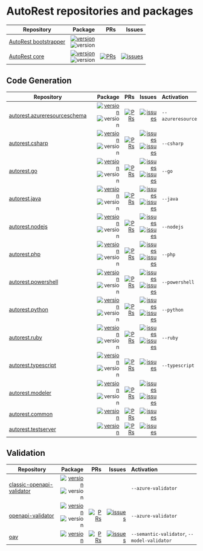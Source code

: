 # AutoRest repositories and packages

| Repository | Package | PRs | Issues |
| ---------- | -:| -:| -:|
| [AutoRest bootstrapper](https://github.com/Azure/autorest/tree/master/autorest) | [![version](https://img.shields.io/npm/v/autorest.svg?label=@latest)](https://www.npmjs.com/package/autorest                                                )<br> ![version](https://img.shields.io/npm/v/autorest/preview.svg?label=@preview)                           |
| [AutoRest core](https://github.com/Azure/autorest/tree/master/core)    | [![version](https://img.shields.io/npm/v/%40microsoft.azure%2Fautorest-core.svg?label=@latest)](https://www.npmjs.com/package/@microsoft.azure/autorest-core)<br> ![version](https://img.shields.io/npm/v/%40microsoft.azure%2Fautorest-core/preview.svg?label=@preview) | [![PRs](https://img.shields.io/github/issues-pr-raw/Azure/autorest.svg?label=%20%20)](https://github.com/Azure/autorest/pulls)  | [![issues](https://img.shields.io/github/issues-raw/Azure/autorest.svg?label=issues)](https://github.com/Azure/autorest/issues) |

## Code Generation

| Repository | | Package | PRs | Issues | Activation |
| ---------- |-| -:| -:| -:|:- |
| [autorest.azureresourceschema](https://github.com/Azure/autorest.azureresourceschema) | <img width="32px" src="https://raw.githubusercontent.com/vscode-icons/vscode-icons/master/icons/file_type_json.svg?sanitize=true">       | [![version](https://img.shields.io/npm/v/%40microsoft.azure%2Fautorest.azureresourceschema.svg?label=@latest)](https://www.npmjs.com/package/@microsoft.azure/autorest.azureresourceschema)<br> ![version](https://img.shields.io/npm/v/%40microsoft.azure%2Fautorest.azureresourceschema/preview.svg?label=@preview) | [![PRs](https://img.shields.io/github/issues-pr-raw/Azure/autorest.azureresourceschema.svg?label=%20%20)](https://github.com/Azure/autorest.azureresourceschema/pulls)  | [![issues](https://img.shields.io/github/issues-raw/Azure/autorest.azureresourceschema.svg?label=%20%20)](https://github.com/Azure/autorest.azureresourceschema/issues)                                                                                                                                                                                       | `--azureresourceschema` |
| [autorest.csharp](https://github.com/Azure/autorest.csharp)                           | <img width="32px" src="https://raw.githubusercontent.com/vscode-icons/vscode-icons/master/icons/file_type_csharp.svg?sanitize=true">     | [![version](https://img.shields.io/npm/v/%40microsoft.azure%2Fautorest.csharp.svg?label=@latest)](https://www.npmjs.com/package/@microsoft.azure/autorest.csharp                          )<br> ![version](https://img.shields.io/npm/v/%40microsoft.azure%2Fautorest.csharp/preview.svg?label=@preview)              | [![PRs](https://img.shields.io/github/issues-pr-raw/Azure/autorest.csharp.svg?label=%20%20)](https://github.com/Azure/autorest.csharp/pulls)                            | [![issues](https://img.shields.io/github/issues-raw/Azure/autorest.csharp.svg?label=%20%20)](https://github.com/Azure/autorest.csharp/issues                          )<br> [![issues](https://img.shields.io/github/issues-raw/Azure/autorest/c%23.svg?label=%2B)](https://github.com/Azure/autorest/issues?q=is%3Aopen+is%3Aissue+label%3Ac%23)             | `--csharp` |
| [autorest.go](https://github.com/Azure/autorest.go)                                   | <img width="32px" src="https://raw.githubusercontent.com/vscode-icons/vscode-icons/master/icons/file_type_go.svg?sanitize=true">         | [![version](https://img.shields.io/npm/v/%40microsoft.azure%2Fautorest.go.svg?label=@latest)](https://www.npmjs.com/package/@microsoft.azure/autorest.go                                  )<br> ![version](https://img.shields.io/npm/v/%40microsoft.azure%2Fautorest.go/preview.svg?label=@preview)                  | [![PRs](https://img.shields.io/github/issues-pr-raw/Azure/autorest.go.svg?label=%20%20)](https://github.com/Azure/autorest.go/pulls)                                    | [![issues](https://img.shields.io/github/issues-raw/Azure/autorest.go.svg?label=%20%20)](https://github.com/Azure/autorest.go/issues                                  )<br> [![issues](https://img.shields.io/github/issues-raw/Azure/autorest/go.svg?label=%2B)](https://github.com/Azure/autorest/issues?q=is%3Aopen+is%3Aissue+label%3Ago)                 | `--go` |
| [autorest.java](https://github.com/Azure/autorest.java)                               | <img width="32px" src="https://raw.githubusercontent.com/vscode-icons/vscode-icons/master/icons/file_type_java.svg?sanitize=true">       | [![version](https://img.shields.io/npm/v/%40microsoft.azure%2Fautorest.java.svg?label=@latest)](https://www.npmjs.com/package/@microsoft.azure/autorest.java                              )<br> ![version](https://img.shields.io/npm/v/%40microsoft.azure%2Fautorest.java/preview.svg?label=@preview)                | [![PRs](https://img.shields.io/github/issues-pr-raw/Azure/autorest.java.svg?label=%20%20)](https://github.com/Azure/autorest.java/pulls)                                | [![issues](https://img.shields.io/github/issues-raw/Azure/autorest.java.svg?label=%20%20)](https://github.com/Azure/autorest.java/issues                              )<br> [![issues](https://img.shields.io/github/issues-raw/Azure/autorest/java.svg?label=%2B)](https://github.com/Azure/autorest/issues?q=is%3Aopen+is%3Aissue+label%3Ajava)             | `--java` |
| [autorest.nodejs](https://github.com/Azure/autorest.nodejs)                           | <img width="32px" src="https://raw.githubusercontent.com/vscode-icons/vscode-icons/master/icons/file_type_js.svg?sanitize=true">         | [![version](https://img.shields.io/npm/v/%40microsoft.azure%2Fautorest.nodejs.svg?label=@latest)](https://www.npmjs.com/package/@microsoft.azure/autorest.nodejs                          )<br> ![version](https://img.shields.io/npm/v/%40microsoft.azure%2Fautorest.nodejs/preview.svg?label=@preview)              | [![PRs](https://img.shields.io/github/issues-pr-raw/Azure/autorest.nodejs.svg?label=%20%20)](https://github.com/Azure/autorest.nodejs/pulls)                            | [![issues](https://img.shields.io/github/issues-raw/Azure/autorest.nodejs.svg?label=%20%20)](https://github.com/Azure/autorest.nodejs/issues                          )<br> [![issues](https://img.shields.io/github/issues-raw/Azure/autorest/nodejs.svg?label=%2B)](https://github.com/Azure/autorest/issues?q=is%3Aopen+is%3Aissue+label%3Anodejs)         | `--nodejs` |
| [autorest.php](https://github.com/Azure/autorest.php)                                 | <img width="32px" src="https://raw.githubusercontent.com/vscode-icons/vscode-icons/master/icons/file_type_php.svg?sanitize=true">        | [![version](https://img.shields.io/npm/v/%40microsoft.azure%2Fautorest.php.svg?label=@latest)](https://www.npmjs.com/package/@microsoft.azure/autorest.php                                )<br> ![version](https://img.shields.io/npm/v/%40microsoft.azure%2Fautorest.php/preview.svg?label=@preview)                 | [![PRs](https://img.shields.io/github/issues-pr-raw/Azure/autorest.php.svg?label=%20%20)](https://github.com/Azure/autorest.php/pulls)                                  | [![issues](https://img.shields.io/github/issues-raw/Azure/autorest.php.svg?label=%20%20)](https://github.com/Azure/autorest.php/issues                                )<br> [![issues](https://img.shields.io/github/issues-raw/Azure/autorest/PHP.svg?label=%2B)](https://github.com/Azure/autorest/issues?q=is%3Aopen+is%3Aissue+label%3APHP)               | `--php` |
| [autorest.powershell](https://github.com/Azure/autorest.powershell)                   | <img width="32px" src="https://raw.githubusercontent.com/vscode-icons/vscode-icons/master/icons/file_type_powershell.svg?sanitize=true"> | [![version](https://img.shields.io/npm/v/%40microsoft.azure%2Fautorest.powershell.svg?label@latest)](https://www.npmjs.com/package/@microsoft.azure/autorest.powershell                   )<br> ![version](https://img.shields.io/npm/v/%40microsoft.azure%2Fautorest.powershell/preview.svg?label=@preview)          | [![PRs](https://img.shields.io/github/issues-pr-raw/Azure/autorest.powershell.svg?label=%20%20)](https://github.com/Azure/autorest.powershell/pulls)                    | [![issues](https://img.shields.io/github/issues-raw/Azure/autorest.powershell.svg?label=%20%20)](https://github.com/Azure/autorest.powershell/issues                  )<br> [![issues](https://img.shields.io/github/issues-raw/Azure/autorest/powershell.svg?label=%2B)](https://github.com/Azure/autorest/issues?q=is%3Aopen+is%3Aissue+label%3Apowershell) | `--powershell` |
| [autorest.python](https://github.com/Azure/autorest.python)                           | <img width="32px" src="https://raw.githubusercontent.com/vscode-icons/vscode-icons/master/icons/file_type_python.svg?sanitize=true">     | [![version](https://img.shields.io/npm/v/%40microsoft.azure%2Fautorest.python.svg?label=@latest)](https://www.npmjs.com/package/@microsoft.azure/autorest.python                          )<br> ![version](https://img.shields.io/npm/v/%40microsoft.azure%2Fautorest.python/preview.svg?label=@preview)              | [![PRs](https://img.shields.io/github/issues-pr-raw/Azure/autorest.python.svg?label=%20%20)](https://github.com/Azure/autorest.python/pulls)                            | [![issues](https://img.shields.io/github/issues-raw/Azure/autorest.python.svg?label=%20%20)](https://github.com/Azure/autorest.python/issues                          )<br> [![issues](https://img.shields.io/github/issues-raw/Azure/autorest/python.svg?label=%2B)](https://github.com/Azure/autorest/issues?q=is%3Aopen+is%3Aissue+label%3Apython)         | `--python` |
| [autorest.ruby](https://github.com/Azure/autorest.ruby)                               | <img width="32px" src="https://raw.githubusercontent.com/vscode-icons/vscode-icons/master/icons/file_type_ruby.svg?sanitize=true">       | [![version](https://img.shields.io/npm/v/%40microsoft.azure%2Fautorest.ruby.svg?label=@latest)](https://www.npmjs.com/package/@microsoft.azure/autorest.ruby                              )<br> ![version](https://img.shields.io/npm/v/%40microsoft.azure%2Fautorest.ruby/preview.svg?label=@preview)                | [![PRs](https://img.shields.io/github/issues-pr-raw/Azure/autorest.ruby.svg?label=%20%20)](https://github.com/Azure/autorest.ruby/pulls)                                | [![issues](https://img.shields.io/github/issues-raw/Azure/autorest.ruby.svg?label=%20%20)](https://github.com/Azure/autorest.ruby/issues                              )<br> [![issues](https://img.shields.io/github/issues-raw/Azure/autorest/ruby.svg?label=%2B)](https://github.com/Azure/autorest/issues?q=is%3Aopen+is%3Aissue+label%3Aruby)             | `--ruby` |
| [autorest.typescript](https://github.com/Azure/autorest.typescript)                   | <img width="32px" src="https://raw.githubusercontent.com/vscode-icons/vscode-icons/master/icons/file_type_typescript.svg?sanitize=true"> | [![version](https://img.shields.io/npm/v/%40microsoft.azure%2Fautorest.typescript.svg?label=@latest)](https://www.npmjs.com/package/@microsoft.azure/autorest.typescript                  )<br> ![version](https://img.shields.io/npm/v/%40microsoft.azure%2Fautorest.typescript/preview.svg?label=@preview)          | [![PRs](https://img.shields.io/github/issues-pr-raw/Azure/autorest.typescript.svg?label=%20%20)](https://github.com/Azure/autorest.typescript/pulls)                    | [![issues](https://img.shields.io/github/issues-raw/Azure/autorest.typescript.svg?label=%20%20)](https://github.com/Azure/autorest.typescript/issues                  )                                                                                                                                                                                       | `--typescript` |
| [autorest.modeler](https://github.com/Azure/autorest.modeler)                         |                                                                                                                                          | [![version](https://img.shields.io/npm/v/%40microsoft.azure%2Fautorest.modeler.svg?label=@latest)](https://www.npmjs.com/package/@microsoft.azure/autorest.modeler                        )<br> ![version](https://img.shields.io/npm/v/%40microsoft.azure%2Fautorest.modeler/preview.svg?label=@preview)             | [![PRs](https://img.shields.io/github/issues-pr-raw/Azure/autorest.modeler.svg?label=%20%20)](https://github.com/Azure/autorest.modeler/pulls)                          | [![issues](https://img.shields.io/github/issues-raw/Azure/autorest.modeler.svg?label=%20%20)](https://github.com/Azure/autorest.modeler/issues                        )<br> [![issues](https://img.shields.io/github/issues-raw/Azure/autorest/modeler.svg?label=%2B)](https://github.com/Azure/autorest/issues?q=is%3Aopen+is%3Aissue+label%3Amodeler)       |  |
| [autorest.common](https://github.com/Azure/autorest.common)                           |                                                                                                                                          | [![version](https://img.shields.io/nuget/v/Microsoft.autorest.common.svg)](https://www.nuget.org/packages/Microsoft.autorest.common)                                                                                                                                                                                  | [![PRs](https://img.shields.io/github/issues-pr-raw/Azure/autorest.common.svg?label=%20%20)](https://github.com/Azure/autorest.common/pulls)                            | [![issues](https://img.shields.io/github/issues-raw/Azure/autorest.common.svg?label=%20%20)](https://github.com/Azure/autorest.common/issues                          )                                                                                                                                                                                       |  |
| [autorest.testserver](https://github.com/Azure/autorest.testserver)                   |                                                                                                                                          | [![version](https://img.shields.io/npm/v/%40microsoft.azure%2Fautorest.testserver.svg?label=@latest)](https://www.npmjs.com/package/@microsoft.azure/autorest.testserver)                                                                                                                                             | [![PRs](https://img.shields.io/github/issues-pr-raw/Azure/autorest.testserver.svg?label=%20%20)](https://github.com/Azure/autorest.testserver/pulls)                    | [![issues](https://img.shields.io/github/issues-raw/Azure/autorest.testserver.svg?label=%20%20)](https://github.com/Azure/autorest.testserver/issues                  )                                                                                                                                                                                       |  |

## Validation

| Repository | Package | PRs | Issues | Activation |
| ---------- | -:| -:| -:|:- |
| [classic-openapi-validator](https://github.com/Azure/azure-openapi-validator/tree/master/src/dotnet) | [![version](https://img.shields.io/npm/v/%40microsoft.azure%2Fclassic-openapi-validator.svg?label=@latest)](https://www.npmjs.com/package/@microsoft.azure/classic-openapi-validator )<br> ![version](https://img.shields.io/npm/v/%40microsoft.azure%2Fclassic-openapi-validator/preview.svg?label=@preview) | | | `--azure-validator` |
| [openapi-validator](https://github.com/Azure/azure-openapi-validator/tree/master/src/typescript)     | [![version](https://img.shields.io/npm/v/%40microsoft.azure%2Fopenapi-validator.svg?label=@latest)](https://www.npmjs.com/package/@microsoft.azure/openapi-validator                 )<br> ![version](https://img.shields.io/npm/v/%40microsoft.azure%2Fopenapi-validator/preview.svg?label=@preview)         | [![PRs](https://img.shields.io/github/issues-pr-raw/Azure/azure-openapi-validator.svg?label=%20%20)](https://github.com/Azure/azure-openapi-validator/pulls)  | [![issues](https://img.shields.io/github/issues-raw/Azure/azure-openapi-validator.svg?label=issues)](https://github.com/Azure/azure-openapi-validator/issues) | `--azure-validator` |
| [oav](https://github.com/Azure/oav)     | [![version](https://img.shields.io/npm/v/oav.svg?label=@latest)](https://www.npmjs.com/package/oav)         | [![PRs](https://img.shields.io/github/issues-pr-raw/Azure/oav.svg?label=%20%20)](https://github.com/Azure/oav/pulls)  | [![issues](https://img.shields.io/github/issues-raw/Azure/oav.svg?label=issues)](https://github.com/Azure/oav/issues) | `--semantic-validator`, `--model-validator` |
